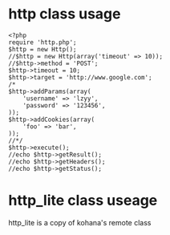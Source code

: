http class usage
======

	<?php
	require 'http.php';
	$http = new Http();
	//$http = new Http(array('timeout' => 10));
	//$http->method = 'POST';
	$http->timeout = 10;
	$http->target = 'http://www.google.com';
	/*
	$http->addParams(array(
		'username' => 'lzyy',
		'password' => '123456',
	));
	$http->addCookies(array(
		'foo' => 'bar',
	));
	//*/
	$http->execute();
	//echo $http->getResult();
	//echo $http->getHeaders();
	//echo $http->getStatus();

http_lite class useage
======
http_lite is a copy of kohana's remote class

<?php
echo remote::get('http://www.google.com');
